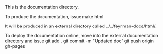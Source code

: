 This is the documentation directory.

To produce the documentation, issue
    make html

It will be produced in an external directory called ../../feynman-docs/html/.

To deploy the documentation online, move into the external
documentation directory and issue
    git add .
    git commit -m "Updated doc"
    git push origin gh-pages

